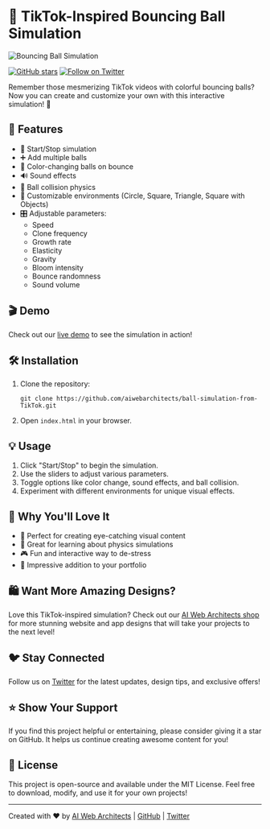 # 🌟 TikTok-Inspired Bouncing Ball Simulation

![Bouncing Ball Simulation](https://flat-scooter-prehistoric.on-fleek.app/bouncing-ball-simulation-from-TikTok.png)

[![GitHub stars](https://img.shields.io/github/stars/aiwebarchitects/ball-simulation-from-TikTok.svg?style=social&label=Star)](https://github.com/aiwebarchitects/ball-simulation-from-TikTok) [![Follow on Twitter](https://img.shields.io/twitter/follow/aiwebarchitects.svg?style=social&label=Follow)](https://twitter.com/aiwebarchitects)

Remember those mesmerizing TikTok videos with colorful bouncing balls? Now you can create and customize your own with this interactive simulation! 🎉

## 🚀 Features

- 🔄 Start/Stop simulation
- ➕ Add multiple balls
- 🎨 Color-changing balls on bounce
- 🔊 Sound effects
- 🏓 Ball collision physics
- 🌈 Customizable environments (Circle, Square, Triangle, Square with Objects)
- 🎛️ Adjustable parameters:
  - Speed
  - Clone frequency
  - Growth rate
  - Elasticity
  - Gravity
  - Bloom intensity
  - Bounce randomness
  - Sound volume

## 🎬 Demo

Check out our [live demo](https://flat-scooter-prehistoric.on-fleek.app/) to see the simulation in action!

## 🛠️ Installation

1. Clone the repository:
   ```
   git clone https://github.com/aiwebarchitects/ball-simulation-from-TikTok.git
   ```
2. Open `index.html` in your browser.

## 💡 Usage

1. Click "Start/Stop" to begin the simulation.
2. Use the sliders to adjust various parameters.
3. Toggle options like color change, sound effects, and ball collision.
4. Experiment with different environments for unique visual effects.

## 🌟 Why You'll Love It

- 🎨 Perfect for creating eye-catching visual content
- 🧪 Great for learning about physics simulations
- 🎮 Fun and interactive way to de-stress
- 💼 Impressive addition to your portfolio

## 🛍️ Want More Amazing Designs?

Love this TikTok-inspired simulation? Check out our [AI Web Architects shop](https://aiwebarchitects.com/) for more stunning website and app designs that will take your projects to the next level!

## 🐦 Stay Connected

Follow us on [Twitter](https://twitter.com/aiwebarchitects) for the latest updates, design tips, and exclusive offers!

## ⭐ Show Your Support

If you find this project helpful or entertaining, please consider giving it a star on GitHub. It helps us continue creating awesome content for you!

## 📜 License

This project is open-source and available under the MIT License. Feel free to download, modify, and use it for your own projects!

---

Created with ❤️ by [AI Web Architects](https://aiwebarchitects.com/) | [GitHub](https://github.com/aiwebarchitects) | [Twitter](https://twitter.com/aiwebarchitects)
